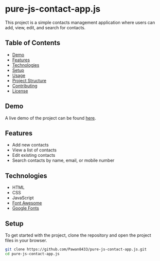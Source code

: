 # pure-js-contact-app.js
 

This project is a simple contacts management application where users can add, view, edit, and search for contacts.

## Table of Contents
- [Demo](#demo)
- [Features](#features)
- [Technologies](#technologies)
- [Setup](#setup)
- [Usage](#usage)
- [Project Structure](#project-structure)
- [Contributing](#contributing)
- [License](#license)

## Demo
A live demo of the project can be found [here](#https://pawan8433.github.io/pure-js-contact-app.js/contact-form.html).

## Features
- Add new contacts
- View a list of contacts
- Edit existing contacts
- Search contacts by name, email, or mobile number

## Technologies
- HTML
- CSS
- JavaScript
- [Font Awesome](https://fontawesome.com/)
- [Google Fonts](https://fonts.google.com/)

## Setup
To get started with the project, clone the repository and open the project files in your browser.

```bash
git clone https://github.com/Pawan8433/pure-js-contact-app.js.git
cd pure-js-contact-app.js
